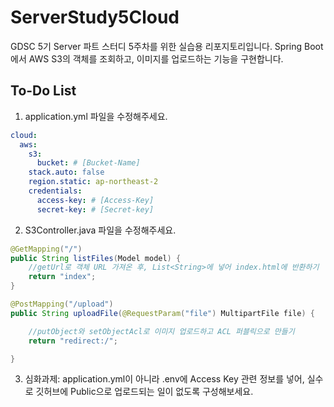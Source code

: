 # ServerStudy5Cloud
GDSC 5기 Server 파트 스터디 5주차를 위한 실습용 리포지토리입니다.
Spring Boot에서 AWS S3의 객체를 조회하고, 이미지를 업로드하는 기능을 구현합니다.

## To-Do List
1. application.yml 파일을 수정해주세요.
```yaml
cloud:
  aws:
    s3:
      bucket: # [Bucket-Name]
    stack.auto: false
    region.static: ap-northeast-2
    credentials:
      access-key: # [Access-Key]
      secret-key: # [Secret-key]
```

2. S3Controller.java 파일을 수정해주세요.
```java
@GetMapping("/")
public String listFiles(Model model) {
    //getUrl로 객체 URL 가져온 후, List<String>에 넣어 index.html에 반환하기
    return "index";
}

@PostMapping("/upload")
public String uploadFile(@RequestParam("file") MultipartFile file) {

    //putObject와 setObjectAcl로 이미지 업로드하고 ACL 퍼블릭으로 만들기
    return "redirect:/";

}
```

3. 심화과제: application.yml이 아니라 .env에 Access Key 관련 정보를 넣어, 실수로 깃허브에 Public으로 업로드되는 일이 없도록 구성해보세요.
